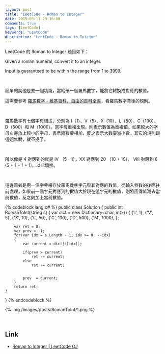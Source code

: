 ```yaml
---
layout: post
title: "LeetCode - Roman to Integer"
date: 2015-09-11 23:16:00
comments: true
tags: [LeetCode]
keywords: "LeetCode"
description: "LeetCode - Roman to Integer"
---
```


LeetCode 的 Roman to Integer 題目如下：  

Given a roman numeral, convert it to an integer.  

Input is guaranteed to be within the range from 1 to 3999.  

<!-- More -->

<br/>

簡單的說他是要一個功能，當給予一個羅馬數字，能將它轉換成對應的數值。  

這需要參考 [羅馬數字 - 維基百科，自由的百科全書](https://zh.wikipedia.org/wiki/%E7%BD%97%E9%A9%AC%E6%95%B0%E5%AD%97)，看羅馬數字背後的規則。  

<br/>


羅馬數字有七個字母組成，分別為 I（1）、V（5）、X（10）、L（50）、C（100）、D（500）和 M（1000）。當字母重複出現，則表示數值為重複倍。如果較大的字母右邊放上較小的字母，表示兩數要相加，反之表示大數要減小數。其它的規則跟這題無關，就不提了。  

<br/>


所以像是 4 對應到的就是 IV （5 - 1），XX 對應到 20 （10 + 10）， VIII 對應到 8 (5 + 1 + 1 + 1)，以此類推。   

<br/>


這邊筆者是用一個字典檔存放羅馬數字字元與其對應的數值，從輸入參數的後面往前處理，如果前一個字元對應到的數值大於現在這字元的數值，則將回傳值減去當前數值，反之則加上當前數值。  

{% codeblock lang:c# %}
public class Solution {
    public int RomanToInt(string s) {
        var dict = new Dictionary<char, int>()
		{
			{'I', 1},
			{'V', 5},
			{'X', 10},
			{'L', 50},
			{'C', 100},
			{'D', 500},
			{'M', 1000},
		};

		var ret = 0;
		var prev = -1;
		for(var idx = s.Length - 1; idx >= 0; --idx)
		{	
			var current = dict[s[idx]];
	
			if(prev > current)
				ret -= current;
			else
				ret += current;


			prev  = current;
		}
		return ret;
    }
}
{% endcodeblock %}

{% img /images/posts/RomanToInt/1.png %}

<br/>	

Link
----
* [Roman to Integer | LeetCode OJ](https://leetcode.com/problems/roman-to-integer/)
